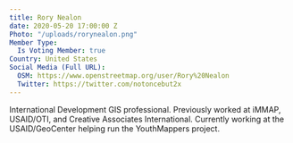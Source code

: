 ```yaml
---
title: Rory Nealon
date: 2020-05-20 17:00:00 Z
Photo: "/uploads/rorynealon.png"
Member Type:
  Is Voting Member: true
Country: United States
Social Media (Full URL):
  OSM: https://www.openstreetmap.org/user/Rory%20Nealon
  Twitter: https://twitter.com/notoncebut2x
---
```


<p>International Development GIS professional.  Previously worked at iMMAP, USAID/OTI, and Creative Associates International.  Currently working at the USAID/GeoCenter helping run the YouthMappers project.</p>
